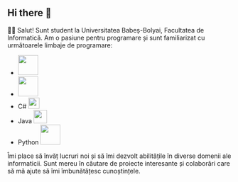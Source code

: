 ## Hi there 👋

👨‍🎓 Salut! Sunt student la Universitatea Babeș-Bolyai, Facultatea de Informatică. Am o pasiune pentru programare și sunt familiarizat cu următoarele limbaje de programare:

- <img src="https://camo.githubusercontent.com/426246ecfbf5e82767ee2187408f56a40cbb96e7e6edbfe65e333bca6945d02c/68747470733a2f2f696d672e69636f6e73382e636f6d2f3f73697a653d3130302669643d343036373026666f726d61743d706e6726636f6c6f723d303030303030" width="45">
- <img src="https://camo.githubusercontent.com/cca412efea961d6d8a5729d02fab5d71a0cec3bd04b813707ca02c4dff78b124/68747470733a2f2f637265617a696c6c612d73746f72652e667261312e6469676974616c6f6365616e7370616365732e636f6d2f69636f6e732f333235363439382f66696c652d747970652d6370702d69636f6e2d6d642e706e67" width="45">
- C# <img src="https://img.shields.io/badge/-C%23-239120?style=flat&logo=c-sharp" width="25">
- Java <img src="https://camo.githubusercontent.com/ee88d3d57e1b7b084c184c5a1688a22f5abed6f541dc2921c687d5eb906e9ea2/68747470733a2f2f696d672e69636f6e73382e636f6d2f3f73697a653d3130302669643d313336373926666f726d61743d706e6726636f6c6f723d303030303030" width="30">
- Python <img src="https://camo.githubusercontent.com/1d71e3522536364cde334c6e58762e93c171d23eee6ebf18495a0999c820be88/68747470733a2f2f696d672e69636f6e73382e636f6d2f3f73697a653d3130302669643d313334343126666f726d61743d706e6726636f6c6f723d303030303030" width="45">

Îmi place să învăț lucruri noi și să îmi dezvolt abilitățile în diverse domenii ale informaticii. Sunt mereu în căutare de proiecte interesante și colaborări care să mă ajute să îmi îmbunătățesc cunoștințele.
